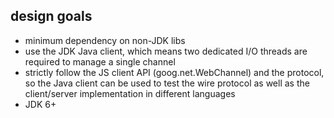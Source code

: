 ## design goals

* minimum dependency on non-JDK libs
* use the JDK Java client, which means two dedicated I/O threads are required to manage a single channel
* strictly follow the JS client API (goog.net.WebChannel) and the protocol,
  so the Java client can be used to test the wire protocol as well as the client/server implementation in different languages
* JDK 6+
